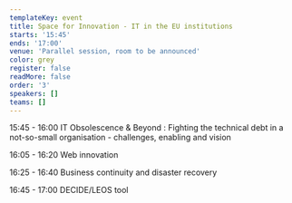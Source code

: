 ```yaml
---
templateKey: event
title: Space for Innovation - IT in the EU institutions
starts: '15:45'
ends: '17:00'
venue: 'Parallel session, room to be announced'
color: grey
register: false
readMore: false
order: '3'
speakers: []
teams: []
---
```

15:45 - 16:00 IT Obsolescence & Beyond: Fighting the technical debt in a not-so-small organisation   - challenges, enabling and vision

16:05 - 16:20 Web innovation

16:25 - 16:40 Business continuity and disaster recovery

16:45 - 17:00 DECIDE/LEOS tool
